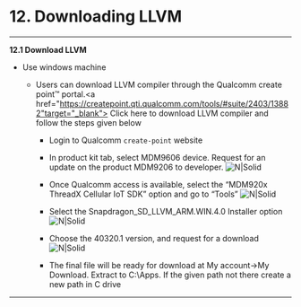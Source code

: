 # 12. Downloading LLVM
 ------------

__12.1 Download LLVM__
   - Use windows machine
      - Users can download LLVM compiler through the Qualcomm create point™ portal.<a href="https://createpoint.qti.qualcomm.com/tools/#suite/2403/13882"target="_blank"> Click here </a>to download LLVM compiler and follow the steps given below

        - Login to Qualcomm `create-point` website
        - In product kit tab, select MDM9606 device. Request for an update on the product MDM9206 to developer.
       ![N|Solid](../pics/BG96/bg96-LLVM-01.jpg)
       
        - Once Qualcomm access is available, select the “MDM920x ThreadX Cellular IoT SDK” option and go to “Tools”
        ![N|Solid](../pics/BG96/bg96-LLVM-02.jpg)

        - Select the Snapdragon_SD_LLVM_ARM.WIN.4.0 Installer option
         ![N|Solid](../pics/BG96/bg96-LLVM-03.jpg)

        - Choose the 40320.1 version, and request for a download    
          ![N|Solid](../pics/BG96/bg96-LLVM-04.jpg)

        - The final file will be ready for download at My account->My Download. Extract to C:\Apps. If the given path not there create a new path in C drive
         
------------
